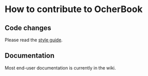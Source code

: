 # How to contribute to OcherBook

## Code changes

Please read the [style guide](style.md).

## Documentation

Most end-user documentation is currently in the wiki.

